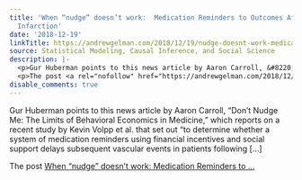 ```yaml
---
title: 'When “nudge” doesn’t work:  Medication Reminders to Outcomes After Myocardial
  Infarction'
date: '2018-12-19'
linkTitle: https://andrewgelman.com/2018/12/19/nudge-doesnt-work-medication-reminders-outcomes-myocardial-infarction/
source: Statistical Modeling, Causal Inference, and Social Science
description: |-
  <p>Gur Huberman points to this news article by Aaron Carroll, &#8220;Don’t Nudge Me: The Limits of Behavioral Economics in Medicine,&#8221; which reports on a recent study by Kevin Volpp et al. that set out &#8220;to determine whether a system of medication reminders using financial incentives and social support delays subsequent vascular events in patients following [&#8230;]</p>
  <p>The post <a rel="nofollow" href="https://andrewgelman.com/2018/12/19/nudge-doesnt-work-medication-reminders-outcomes-myocardial-infarction/">When &#8220;nudge&#8221; doesn&#8217;t work: Medication Reminders to ...
disable_comments: true
---
```

<p>Gur Huberman points to this news article by Aaron Carroll, &#8220;Don’t Nudge Me: The Limits of Behavioral Economics in Medicine,&#8221; which reports on a recent study by Kevin Volpp et al. that set out &#8220;to determine whether a system of medication reminders using financial incentives and social support delays subsequent vascular events in patients following [&#8230;]</p>
<p>The post <a rel="nofollow" href="https://andrewgelman.com/2018/12/19/nudge-doesnt-work-medication-reminders-outcomes-myocardial-infarction/">When &#8220;nudge&#8221; doesn&#8217;t work: Medication Reminders to ...